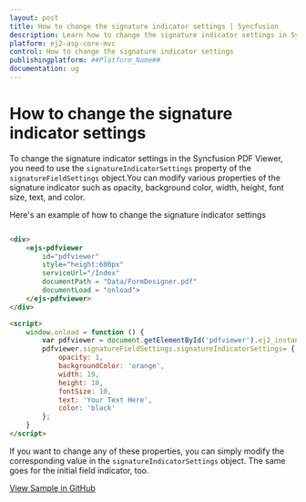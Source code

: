 ```yaml
---
layout: post
title: How to change the signature indicator settings | Syncfusion
description: Learn how to change the signature indicator settings in Syncfusion ##Platform_Name## Pdfviewer component of Syncfusion Essential JS 2 and more.
platform: ej2-asp-core-mvc
control: How to change the signature indicator settings
publishingplatform: ##Platform_Name##
documentation: ug
---
```


# How to change the signature indicator settings

To change the signature indicator settings in the Syncfusion PDF Viewer, you need to use the `signatureIndicatorSettings` property of the `signatureFieldSettings` object.You can modify various properties of the signature indicator such as opacity, background color, width, height, font size, text, and color.

Here's an example of how to change the signature indicator settings

```html

<div>
    <ejs-pdfviewer 
        id="pdfviewer" 
        style="height:600px" 
        serviceUrl="/Index" 
        documentPath = "Data/FormDesigner.pdf"
        documentLoad = "onload">
    </ejs-pdfviewer>
</div>

<script>
    window.onload = function () {
        var pdfviewer = document.getElementById('pdfviewer').ej2_instances[0];
        pdfviewer.signatureFieldSettings.signatureIndicatorSettings= { 
            opacity: 1, 
            backgroundColor: 'orange', 
            width: 19, 
            height: 10, 
            fontSize: 10, 
            text: 'Your Text Here', 
            color: 'black' 
        };
    }
</script>

```

If you want to change any of these properties, you can simply modify the corresponding value in the `signatureIndicatorSettings` object. The same goes for the initial field indicator, too.

[View Sample in GitHub]()